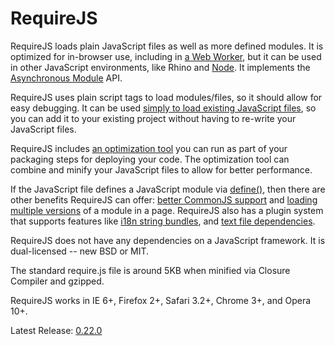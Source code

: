 # RequireJS

RequireJS loads plain JavaScript files as well as more defined modules. It is optimized for in-browser use, including in [a Web Worker](requirejs/tree/master/docs/api.md#webworker), but it can be used in other JavaScript environments, like Rhino and [Node](requirejs/tree/master/docs/node.md). It implements the [Asynchronous Module](http://wiki.commonjs.org/wiki/Modules/AsynchronousDefinition) API.

RequireJS uses plain script tags to load modules/files, so it should allow for easy debugging. It can be used [simply to load existing JavaScript files](requirejs/tree/master/docs/api.md#jsfiles), so you can add it to your existing project without having to re-write your JavaScript files.

RequireJS includes [an optimization tool](requirejs/tree/master/docs/optimization.md) you can run as part of your packaging steps for deploying your code. The optimization tool can combine and minify your JavaScript files to allow for better performance.

If the JavaScript file defines a JavaScript module via [define()](requirejs/tree/master/docs/api.md#define), then there are other benefits RequireJS can offer: [better CommonJS support](requirejs/tree/master/docs/commonjs.md) and [loading multiple versions](requirejs/tree/master/docs/api.md#multiversion) of a module in a page. RequireJS also has a plugin system that supports features like [i18n string bundles](requirejs/tree/master/docs/api.md#i18n), and [text file dependencies](requirejs/tree/master/docs/api.md#text).

RequireJS does not have any dependencies on a JavaScript framework. It is dual-licensed -- new BSD or MIT.

The standard require.js file is around 5KB when minified via Closure Compiler and gzipped.

RequireJS works in IE 6+, Firefox 2+, Safari 3.2+, Chrome 3+, and Opera 10+.

Latest Release: [0.22.0](http://requirejs.org/docs/download.html)
